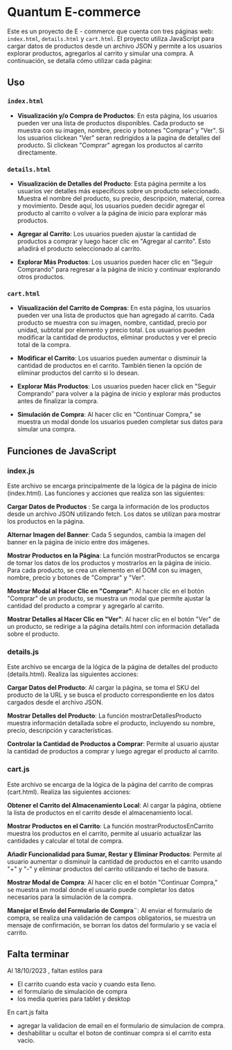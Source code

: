 # Quantum E-commerce

Este es un proyecto de E - commerce que cuenta con tres páginas web: `index.html`, `details.html` y `cart.html`. El proyecto utiliza JavaScript para cargar datos de productos desde un archivo JSON y permite a los usuarios explorar productos, agregarlos al carrito y simular una compra. A continuación, se detalla cómo utilizar cada página:

## Uso

### `index.html`

- **Visualización y/o Compra de Productos**: En esta página, los usuarios pueden ver una lista de productos disponibles. Cada producto se muestra con su imagen, nombre, precio y botones "Comprar" y "Ver". Si los usuarios clickean "Ver" seran redirigidos a la pagina de detalles del producto. Si clickean "Comprar" agregan los productos al carrito directamente.

### `details.html`

- **Visualización de Detalles del Producto**: Esta página permite a los usuarios ver detalles más específicos sobre un producto seleccionado. Muestra el nombre del producto, su precio, descripción, material, correa y movimiento. Desde aquí, los usuarios pueden decidir agregar el producto al carrito o volver a la página de inicio  para explorar más productos.

- **Agregar al Carrito**: Los usuarios pueden ajustar la cantidad de productos a comprar y luego hacer clic en "Agregar al carrito". Esto añadirá el producto seleccionado al carrito.

- **Explorar Más Productos**: Los usuarios pueden hacer clic en "Seguir Comprando" para regresar a la página de inicio y continuar explorando otros productos.

### `cart.html`

- **Visualización del Carrito de Compras**: En esta página, los usuarios pueden ver una lista de productos que han agregado al carrito. Cada producto se muestra con su imagen, nombre, cantidad, precio por unidad, subtotal por elemento y precio total. Los usuarios pueden modificar la cantidad de productos, eliminar productos y ver el precio total de la compra.

- **Modificar el Carrito**: Los usuarios pueden aumentar o disminuir la cantidad de productos en el carrito. También tienen la opción de eliminar productos del carrito si lo desean.

- **Explorar Más Productos**: Los usuarios pueden hacer click en "Seguir Comprando" para volver a la página de inicio y explorar más productos antes de finalizar la compra.

- **Simulación de Compra**: Al hacer clic en "Continuar Compra," se muestra un modal donde los usuarios pueden completar sus datos para simular una compra.

## Funciones de JavaScript

### index.js
Este archivo se encarga principalmente de la lógica de la página de inicio (index.html). Las funciones y acciones que realiza son las siguientes:

**Cargar Datos de Productos** : Se carga la información de los productos desde un archivo JSON utilizando fetch. Los datos se utilizan para mostrar los productos en la página.

**Alternar Imagen del Banner**: Cada 5 segundos, cambia la imagen del banner en la página de inicio entre dos imágenes.

**Mostrar Productos en la Página**: La función mostrarProductos se encarga de tomar los datos de los productos y mostrarlos en la página de inicio. Para cada producto, se crea un elemento en el DOM con su imagen, nombre, precio y botones de "Comprar" y "Ver".

**Mostrar Modal al Hacer Clic en "Comprar"**: Al hacer clic en el botón "Comprar" de un producto, se muestra un modal que permite ajustar la cantidad del producto a comprar y agregarlo al carrito.

**Mostrar Detalles al Hacer Clic en "Ver"**: Al hacer clic en el botón "Ver" de un producto, se redirige a la página details.html con información detallada sobre el producto.

### details.js
Este archivo se encarga de la lógica de la página de detalles del producto (details.html). Realiza las siguientes acciones:

**Cargar Datos del Producto**: Al cargar la página, se toma el SKU del producto de la URL y se busca el producto correspondiente en los datos cargados desde el archivo JSON.

**Mostrar Detalles del Producto**: La función mostrarDetallesProducto muestra información detallada sobre el producto, incluyendo su nombre, precio, descripción y características.

**Controlar la Cantidad de Productos a Comprar**: Permite al usuario ajustar la cantidad de productos a comprar y luego agregar el producto al carrito.

### cart.js
Este archivo se encarga de la lógica de la página del carrito de compras (cart.html). Realiza las siguientes acciones:

**Obtener el Carrito del Almacenamiento Local**: Al cargar la página, obtiene la lista de productos en el carrito desde el almacenamiento local.

**Mostrar Productos en el Carrito**: La función mostrarProductosEnCarrito muestra los productos en el carrito, permite al usuario actualizar las cantidades y calcular el total de compra.

**Añadir Funcionalidad para Sumar, Restar y Eliminar Productos**: Permite al usuario aumentar o disminuir la cantidad de productos en el carrito usando "+" y "-" y eliminar productos del carrito utilizando el tacho de basura.

**Mostrar Modal de Compra**: Al hacer clic en el botón "Continuar Compra," se muestra un modal donde el usuario puede completar los datos necesarios para la simulación de la compra.

**Manejar el Envío del Formulario de Compra¨**: Al enviar el formulario de compra, se realiza una validación de campos obligatorios, se muestra un mensaje de confirmación, se borran los datos del formulario y se vacia el carrito.

## Falta terminar

Al 18/10/2023 , faltan estilos para
- El carrito cuando esta vacío y cuando esta lleno. 
- el formulario de simulación de compra
- los media queries para tablet y desktop

En cart.js falta 
- agregar la validacion de email en el formulario de simulacion de compra. 
- deshabilitar u ocultar el boton de continuar compra si el carrito esta vacio. 